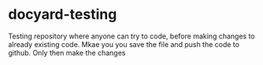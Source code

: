 # docyard-testing
Testing repository where anyone can try to code, before making changes to already existing code. Mkae you you save the file and push the code to github. Only then make the changes
